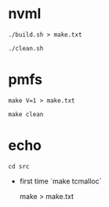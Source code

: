 # nvml

    ./build.sh > make.txt

    ./clean.sh

# pmfs

    make V=1 > make.txt

    make clean

# echo

    cd src

* first time ´make tcmalloc´

    make > make.txt


